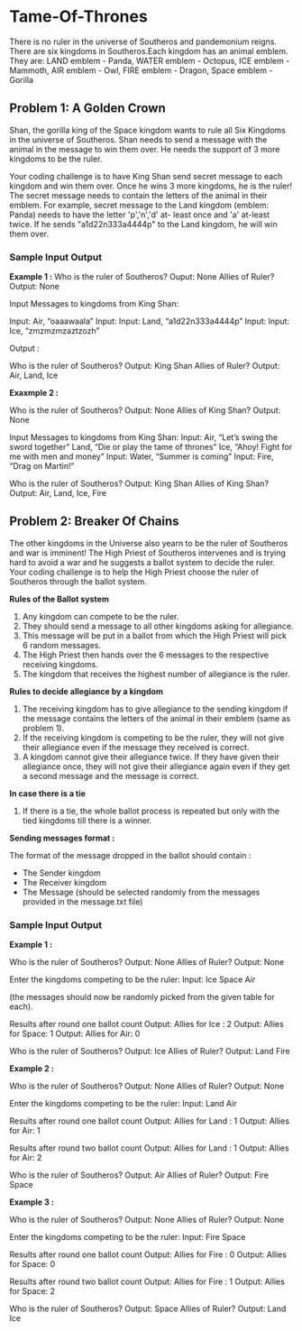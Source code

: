 # Tame-Of-Thrones

There is no ruler in the universe of Southeros and pandemonium reigns. 
There are six kingdoms in Southeros.Each kingdom has an animal emblem. They are: 
LAND emblem - Panda, 
WATER emblem - Octopus, 
ICE emblem - Mammoth, 
AIR emblem - Owl, 
FIRE emblem - Dragon,
Space emblem - Gorilla

## Problem 1: A Golden Crown

Shan, the gorilla king of the Space kingdom wants to rule all Six Kingdoms in the universe of Southeros.
Shan needs to send a message with the animal in the message to win them over. 
He needs the support of 3 more kingdoms to be the ruler.

Your coding challenge is to have King Shan send secret message to each kingdom and win them over.
Once he wins 3 more kingdoms, he is the ruler! The secret message needs to contain the letters of the animal 
in their emblem. 
For example, secret message to the Land kingdom (emblem: Panda) needs to have the letter 'p','n','d' at-
least once and 'a' at-least twice. If he sends "a1d22n333a4444p" to the Land kingdom, he will win them over.

### Sample Input Output

**Example 1 :** 
Who is the ruler of Southeros?
Ouput: None
Allies of Ruler?
Output: None

Input Messages to kingdoms from King Shan:

Input: Air, “oaaawaala” Input: 
Input: Land, “a1d22n333a4444p” Input: 
Input: Ice, “zmzmzmzaztzozh” 

Output :

Who is the ruler of Southeros?
Output: King Shan
Allies of Ruler?
Output: Air, Land, Ice

**Exaxmple 2 :**

Who is the ruler of Southeros?
Output: None
Allies of King Shan?
Output: None

Input Messages to kingdoms from King Shan: 
Input: Air, “Let’s swing the sword together”
Land, “Die or play the tame of thrones”
Ice, “Ahoy! Fight for me with men and money”
Input: Water, “Summer is coming”
Input: Fire, “Drag on Martin!”

Who is the ruler of Southeros?
Output: King Shan
Allies of King Shan?
Output: Air, Land, Ice, Fire

## Problem 2: Breaker Of Chains

The other kingdoms in the Universe also yearn to be the ruler of Southeros and war is imminent! 
The High Priest of Southeros intervenes and is trying hard to avoid a war and he suggests a ballot system 
to decide the ruler. Your coding challenge is to help the High Priest choose the ruler of Southeros 
through the ballot system.

**Rules of the Ballot system**

1. Any kingdom can compete to be the ruler.
2. They should send a message to all other kingdoms asking for allegiance.
3. This message will be put in a ballot from which the High Priest will pick 6 random messages.
4. The High Priest then hands over the 6 messages to the respective receiving kingdoms.
5. The kingdom that receives the highest number of allegiance is the ruler.

**Rules to decide allegiance by a kingdom**

1. The receiving kingdom has to give allegiance to the sending kingdom if the message contains the letters 
	of the animal in their emblem (same as problem 1).
2. If the receiving kingdom is competing to be the ruler, they will not give their allegiance even 
	if the message they received is correct.
3. A kingdom cannot give their allegiance twice. If they have given their allegiance once, 
	they will not give their allegiance again even if they get a second message and the message is correct.

**In case there is a tie**
1. If there is a tie, the whole ballot process is repeated but only with the tied kingdoms till 
there is a winner.

**Sending messages format :**
 
The format of the message dropped in the ballot should contain :
- The Sender kingdom
- The Receiver kingdom
- The Message (should be selected randomly from the messages provided in the message.txt file)

### Sample Input Output 

**Example 1 :**

Who is the ruler of Southeros?
Output: None
Allies of Ruler?
Output: None

Enter the kingdoms competing to be the ruler:
Input: Ice Space Air

(the messages should now be randomly picked from the given table for each).

Results after round one ballot count
Output: Allies for Ice : 2
Output: Allies for Space: 1
Output: Allies for Air: 0

Who is the ruler of Southeros?
Output: Ice
Allies of Ruler?
Output: Land Fire

**Example 2 :**

Who is the ruler of Southeros? 
Output: None 
Allies of Ruler? 
Output: None 

Enter the kingdoms competing to be the ruler: 
Input: Land Air 

Results after round one ballot count 
Output: Allies for Land : 1 
Output: Allies for Air: 1 

Results after round two ballot count 
Output: Allies for Land : 1 
Output: Allies for Air: 2 

Who is the ruler of Southeros? 
Output: Air 
Allies of Ruler? 
Output: Fire Space 

**Example 3 :** 

Who is the ruler of Southeros?
Output: None
Allies of Ruler?
Output: None

Enter the kingdoms competing to be the ruler:
Input: Fire Space

Results after round one ballot count
Output: Allies for Fire : 0
Output: Allies for Space: 0

Results after round two ballot count
Output: Allies for Fire : 1
Output: Allies for Space: 2

Who is the ruler of Southeros?
Output: Space
Allies of Ruler?
Output: Land Ice

